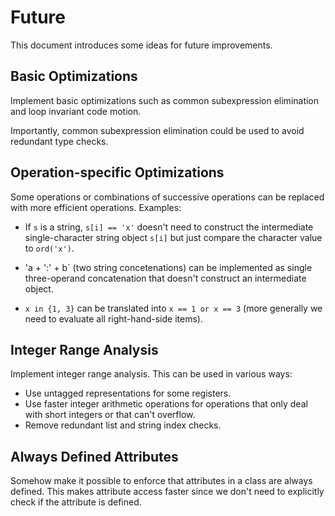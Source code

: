 # Future

This document introduces some ideas for future improvements.

## Basic Optimizations

Implement basic optimizations such as common subexpression elimination and
loop invariant code motion.

Importantly, common subexpression elimination could be used to avoid
redundant type checks.

## Operation-specific Optimizations

Some operations or combinations of successive operations can be
replaced with more efficient operations. Examples:

* If `s` is a string, `s[i] == 'x'` doesn't need to construct the
  intermediate single-character string object `s[i]` but just compare
  the character value to `ord('x')`.

* 'a + ':' + b` (two string concetenations) can be implemented as
  single three-operand concatenation that doesn't construct an
  intermediate object.

* `x in {1, 3}` can be translated into `x == 1 or x == 3` (more
  generally we need to evaluate all right-hand-side items).

## Integer Range Analysis

Implement integer range analysis. This can be used in various ways:

* Use untagged representations for some registers.
* Use faster integer arithmetic operations for operations that
  only deal with short integers or that can't overflow.
* Remove redundant list and string index checks.

## Always Defined Attributes

Somehow make it possible to enforce that attributes in a class are always
defined. This makes attribute access faster since we don't need to explicitly
check if the attribute is defined.
